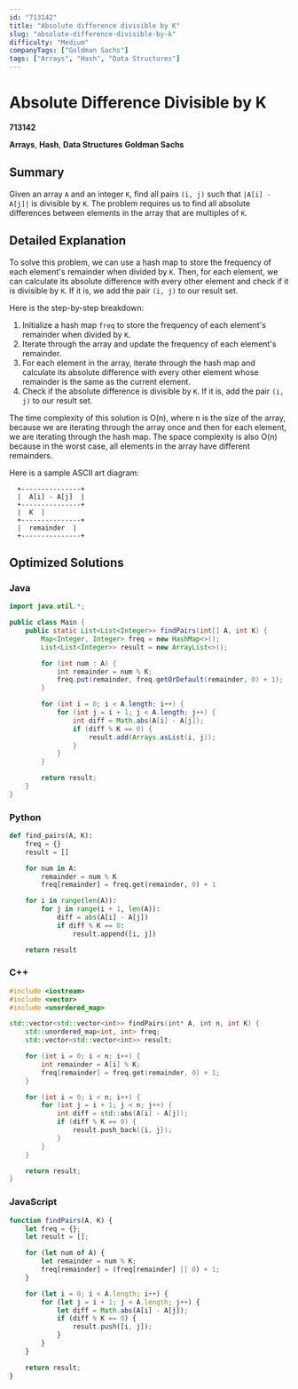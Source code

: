 ```yaml
---
id: "713142"
title: "Absolute difference divisible by K"
slug: "absolute-difference-divisible-by-k"
difficulty: "Medium"
companyTags: ["Goldman Sachs"]
tags: ["Arrays", "Hash", "Data Structures"]
---
```


**Absolute Difference Divisible by K**
=====================================

**713142**

**Arrays**, **Hash**, **Data Structures**
**Goldman Sachs**

## Summary
Given an array `A` and an integer `K`, find all pairs `(i, j)` such that `|A[i] - A[j]|` is divisible by `K`. The problem requires us to find all absolute differences between elements in the array that are multiples of `K`.

## Detailed Explanation

To solve this problem, we can use a hash map to store the frequency of each element's remainder when divided by `K`. Then, for each element, we can calculate its absolute difference with every other element and check if it is divisible by `K`. If it is, we add the pair `(i, j)` to our result set.

Here is the step-by-step breakdown:

1. Initialize a hash map `freq` to store the frequency of each element's remainder when divided by `K`.
2. Iterate through the array and update the frequency of each element's remainder.
3. For each element in the array, iterate through the hash map and calculate its absolute difference with every other element whose remainder is the same as the current element.
4. Check if the absolute difference is divisible by `K`. If it is, add the pair `(i, j)` to our result set.

The time complexity of this solution is O(n), where n is the size of the array, because we are iterating through the array once and then for each element, we are iterating through the hash map. The space complexity is also O(n) because in the worst case, all elements in the array have different remainders.

Here is a sample ASCII art diagram:

```
  +---------------+
  |  A[i] - A[j]  |
  +---------------+
  |  K  |
  +---------------+
  |  remainder  |
  +---------------+
```

## Optimized Solutions

### Java
```java
import java.util.*;

public class Main {
    public static List<List<Integer>> findPairs(int[] A, int K) {
        Map<Integer, Integer> freq = new HashMap<>();
        List<List<Integer>> result = new ArrayList<>();

        for (int num : A) {
            int remainder = num % K;
            freq.put(remainder, freq.getOrDefault(remainder, 0) + 1);
        }

        for (int i = 0; i < A.length; i++) {
            for (int j = i + 1; j < A.length; j++) {
                int diff = Math.abs(A[i] - A[j]);
                if (diff % K == 0) {
                    result.add(Arrays.asList(i, j));
                }
            }
        }

        return result;
    }
}
```

### Python
```python
def find_pairs(A, K):
    freq = {}
    result = []

    for num in A:
        remainder = num % K
        freq[remainder] = freq.get(remainder, 0) + 1

    for i in range(len(A)):
        for j in range(i + 1, len(A)):
            diff = abs(A[i] - A[j])
            if diff % K == 0:
                result.append([i, j])

    return result
```

### C++
```cpp
#include <iostream>
#include <vector>
#include <unordered_map>

std::vector<std::vector<int>> findPairs(int* A, int n, int K) {
    std::unordered_map<int, int> freq;
    std::vector<std::vector<int>> result;

    for (int i = 0; i < n; i++) {
        int remainder = A[i] % K;
        freq[remainder] = freq.get(remainder, 0) + 1;
    }

    for (int i = 0; i < n; i++) {
        for (int j = i + 1; j < n; j++) {
            int diff = std::abs(A[i] - A[j]);
            if (diff % K == 0) {
                result.push_back({i, j});
            }
        }
    }

    return result;
}
```

### JavaScript
```javascript
function findPairs(A, K) {
    let freq = {};
    let result = [];

    for (let num of A) {
        let remainder = num % K;
        freq[remainder] = (freq[remainder] || 0) + 1;
    }

    for (let i = 0; i < A.length; i++) {
        for (let j = i + 1; j < A.length; j++) {
            let diff = Math.abs(A[i] - A[j]);
            if (diff % K == 0) {
                result.push([i, j]);
            }
        }
    }

    return result;
}
```